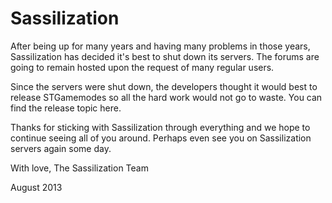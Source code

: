 # Sassilization

After being up for many years and having many problems in those years, Sassilization has decided it's best to shut down its servers. The forums are going to remain hosted upon the request of many regular users.

Since the servers were shut down, the developers thought it would best to release STGamemodes so all the hard work would not go to waste. You can find the release topic here.

Thanks for sticking with Sassilization through everything and we hope to continue seeing all of you around. Perhaps even see you on Sassilization servers again some day.

With love,
The Sassilization Team

August 2013
